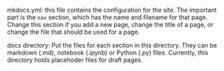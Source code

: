 mkdocs.yml: this file contains the configuration for the site. The important part is the `nav` section, which has the name and filename for that page. Change this section if you add a new page, change the title of a page, or change the file that should be used for a page.

docs directory: Put the files for each section in this directory. They can be markdown (.md), notebook (.ipynb) or Python (.py) files. Currently, this directory holds placehoder files for draft pages.